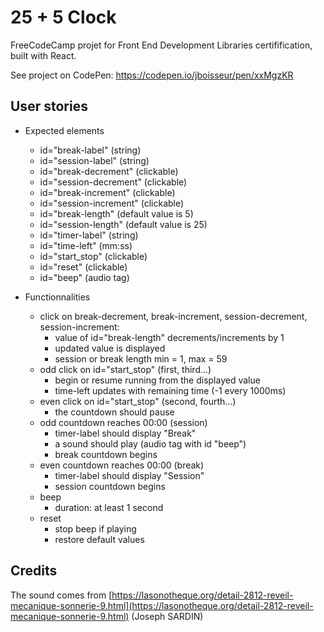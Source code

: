# 25 + 5 Clock
FreeCodeCamp projet for Front End Development Libraries certifification, built with React.

See project on CodePen: https://codepen.io/jboisseur/pen/xxMgzKR

## User stories
- Expected elements
  - id="break-label" (string)
  - id="session-label" (string)
  - id="break-decrement" (clickable)
  - id="session-decrement" (clickable)
  - id="break-increment" (clickable)
  - id="session-increment" (clickable)
  - id="break-length" (default value is 5)
  - id="session-length" (default value is 25)
  - id="timer-label" (string)
  - id="time-left" (mm:ss)
  - id="start_stop" (clickable)
  - id="reset" (clickable)
  - id="beep" (audio tag)

- Functionnalities
  - click on break-decrement, break-increment, session-decrement, session-increment:
    - value of id="break-length" decrements/increments by 1
    - updated value is displayed
    - session or break length min = 1, max = 59
  - odd click on id="start_stop" (first, third...)
    - begin or resume running from the displayed value
    - time-left updates with remaining time (-1 every 1000ms)
  - even click on id="start_stop" (second, fourth...)
    - the countdown should pause
  - odd countdown reaches 00:00 (session)
    - timer-label should display "Break"
    - a sound should play (audio tag with id "beep")
    - break countdown begins
  - even countdown reaches 00:00 (break)
    - timer-label should display "Session"
    - session countdown begins
  - beep 
    - duration: at least 1 second
  - reset
    - stop beep if playing
    - restore default values

## Credits
The sound comes from [https://lasonotheque.org/detail-2812-reveil-mecanique-sonnerie-9.html](https://lasonotheque.org/detail-2812-reveil-mecanique-sonnerie-9.html) (Joseph SARDIN)